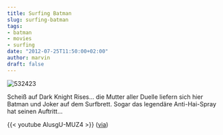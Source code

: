 ```yaml
---
title: Surfing Batman
slug: surfing-batman
tags:
- batman
- movies
- surfing
date: "2012-07-25T11:50:00+02:00"
author: marvin
draft: false
---
```

![532423](/images/532423.jpg)

Scheiß auf Dark Knight Rises... die Mutter aller Duelle liefern sich
hier Batman und Joker auf dem Surfbrett. Sogar das legendäre
Anti-Hai-Spray hat seinen Auftritt...

{{< youtube AlusgU-MUZ4   >}}
([via](http://www.kraftfuttermischwerk.de/blogg/?p=39394))